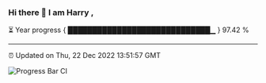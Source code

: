 ### Hi there 👋 I am Harry , 

⏳ Year progress { █████████████████████████████▁ } 97.42 %

---

⏰ Updated on Thu, 22 Dec 2022 13:51:57 GMT

![Progress Bar CI](https://github.com/duykhang68/duykhang68/workflows/Progress%20Bar%20CI/badge.svg)
